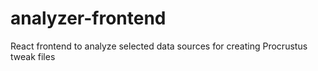 # analyzer-frontend
React frontend to analyze selected data sources for creating Procrustus tweak files

